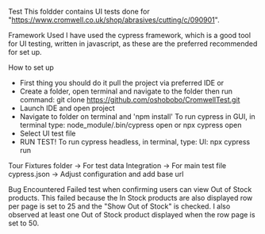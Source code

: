 Test
This foldder contains UI tests done for "https://www.cromwell.co.uk/shop/abrasives/cutting/c/090901". 

Framework Used
I have used the cypress framework, which is a good tool for UI testing, written in javascript, as these are the preferred recommended for set up.

How to set up
* First thing you should do it pull the project via preferred IDE or
* Create a folder, open terminal and navigate to the folder then run command: git clone https://github.com/oshobobo/CromwellTest.git
* Launch IDE and open project
* Navigate to folder on terminal and 'npm install'
To run cypress in GUI, in terminal type: node_module/.bin/cypress open or npx cypress open
* Select UI test file
* RUN TEST!
To run cypress headless, in terminal, type: UI: npx cypress run 

Tour
Fixtures folder -> For test data
Integration -> For main test file
cypress.json -> Adjust configuration and add base url

Bug Encountered
Failed test when confirming users can view Out of Stock products.
This failed because the In Stock products are also displayed row per page is set to 25 and the "Show Out of Stock" is checked.
I also observed at least one Out of Stock product displayed when the row page is set to 50. 

